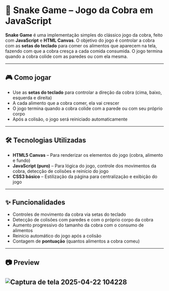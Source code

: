 # 🐍 Snake Game – Jogo da Cobra em JavaScript

**Snake Game** é uma implementação simples do clássico jogo da cobra, feito com **JavaScript** e **HTML Canvas**. O objetivo do jogo é controlar a cobra com as **setas do teclado** para comer os alimentos que aparecem na tela, fazendo com que a cobra cresça a cada comida consumida. O jogo termina quando a cobra colide com as paredes ou com ela mesma.

---

## 🎮 Como jogar

- Use as **setas do teclado** para controlar a direção da cobra (cima, baixo, esquerda e direita)  
- A cada alimento que a cobra comer, ela vai crescer  
- O jogo termina quando a cobra colide com a parede ou com seu próprio corpo  
- Após a colisão, o jogo será reiniciado automaticamente

---

## 🛠️ Tecnologias Utilizadas

- **HTML5 Canvas** – Para renderizar os elementos do jogo (cobra, alimento e fundo)  
- **JavaScript (puro)** – Para lógica do jogo, controle dos movimentos da cobra, detecção de colisões e reinício do jogo  
- **CSS3 básico** – Estilização da página para centralização e exibição do jogo

---

## ✨ Funcionalidades

- Controles de movimento da cobra via setas do teclado  
- Detecção de colisões com paredes e com o próprio corpo da cobra  
- Aumento progressivo do tamanho da cobra com o consumo de alimentos  
- Reinício automático do jogo após a colisão  
- Contagem de **pontuação** (quantos alimentos a cobra comeu)

---

## 📷 Preview
![Captura de tela 2025-04-22 104228](https://github.com/user-attachments/assets/203ffb7e-6c66-4c3c-8628-a9dc1d6d9d7a)
---

